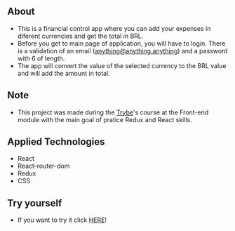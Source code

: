 ## About
- This is a financial control app where you can add your expenses in diferent currencies and get the total in BRL.
- Before you get to main page of application, you will have to login. There is a validation of an email (anything@anything.anything) and a password with 6 of length.
- The app will convert the value of the selected currency to the BRL value and will add the amount in total.

## Note
- This project was made during the [Trybe](https://www.betrybe.com/)'s course at the Front-end module with the main goal of pratice Redux and React skills.

## Applied Technologies
- React
- React-router-dom
- Redux
- CSS

## Try yourself
- If you want to try it click [HERE](https://frediwilkens.github.io/fw-wallet)!
